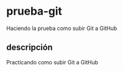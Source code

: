 # prueba-git
Haciendo la prueba como subir Git a GitHub
## descripción
Practicando como subir Git a GitHub
